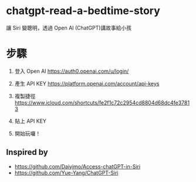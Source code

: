# chatgpt-read-a-bedtime-story
讓 Siri 變聰明，透過 Open AI (ChatGPT)講故事給小孩

# 步驟
1. 登入 Open AI
https://auth0.openai.com/u/login/

2. 產生 API KEY
https://platform.openai.com/account/api-keys

3. 複製捷徑
https://www.icloud.com/shortcuts/fe2f1c72c2954cd8804d68dc4fe37813

4. 貼上 API KEY

5. 開始玩囉！

## Inspired by
- https://github.com/Daiyimo/Access-chatGPT-in-Siri
- https://github.com/Yue-Yang/ChatGPT-Siri
